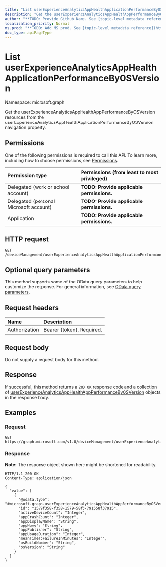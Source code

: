 ```yaml
---
title: "List userExperienceAnalyticsAppHealthApplicationPerformanceByOSVersion"
description: "Get the userExperienceAnalyticsAppHealthAppPerformanceByOSVersion resources from the userExperienceAnalyticsAppHealthApplicationPerformanceByOSVersion navigation property."
author: "**TODO: Provide Github Name. See [topic-level metadata reference](https://msgo.azurewebsites.net/add/document/guidelines/metadata.html#topic-level-metadata)**"
localization_priority: Normal
ms.prod: "**TODO: Add MS prod. See [topic-level metadata reference](https://msgo.azurewebsites.net/add/document/guidelines/metadata.html#topic-level-metadata)**"
doc_type: apiPageType
---
```


# List userExperienceAnalyticsAppHealthApplicationPerformanceByOSVersion
Namespace: microsoft.graph



Get the userExperienceAnalyticsAppHealthAppPerformanceByOSVersion resources from the userExperienceAnalyticsAppHealthApplicationPerformanceByOSVersion navigation property.

## Permissions
One of the following permissions is required to call this API. To learn more, including how to choose permissions, see [Permissions](/graph/permissions-reference).

|Permission type|Permissions (from least to most privileged)|
|:---|:---|
|Delegated (work or school account)|**TODO: Provide applicable permissions.**|
|Delegated (personal Microsoft account)|**TODO: Provide applicable permissions.**|
|Application|**TODO: Provide applicable permissions.**|

## HTTP request

<!-- {
  "blockType": "ignored"
}
-->
``` http
GET /deviceManagement/userExperienceAnalyticsAppHealthApplicationPerformanceByOSVersion
```

## Optional query parameters
This method supports some of the OData query parameters to help customize the response. For general information, see [OData query parameters](/graph/query-parameters).

## Request headers
|Name|Description|
|:---|:---|
|Authorization|Bearer {token}. Required.|

## Request body
Do not supply a request body for this method.

## Response

If successful, this method returns a `200 OK` response code and a collection of [userExperienceAnalyticsAppHealthAppPerformanceByOSVersion](../resources/userexperienceanalyticsapphealthappperformancebyosversion.md) objects in the response body.

## Examples

### Request
<!-- {
  "blockType": "request",
  "name": "list_userexperienceanalyticsapphealthappperformancebyosversion"
}
-->
``` http
GET https://graph.microsoft.com/v1.0/deviceManagement/userExperienceAnalyticsAppHealthApplicationPerformanceByOSVersion
```


### Response
**Note:** The response object shown here might be shortened for readability.
<!-- {
  "blockType": "response",
  "truncated": true,
  "@odata.type": "Collection(microsoft.graph.userExperienceAnalyticsAppHealthAppPerformanceByOSVersion)"
}
-->
``` http
HTTP/1.1 200 OK
Content-Type: application/json

{
  "value": [
    {
      "@odata.type": "#microsoft.graph.userExperienceAnalyticsAppHealthAppPerformanceByOSVersion",
      "id": "1579f358-f358-1579-58f3-791558f37915",
      "activeDeviceCount": "Integer",
      "appCrashCount": "Integer",
      "appDisplayName": "String",
      "appName": "String",
      "appPublisher": "String",
      "appUsageDuration": "Integer",
      "meanTimeToFailureInMinutes": "Integer",
      "osBuildNumber": "String",
      "osVersion": "String"
    }
  ]
}
```

